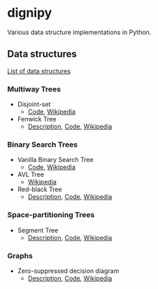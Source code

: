 # dignipy
Various data structure implementations in Python.

## Data structures
[List of data structures](https://en.wikipedia.org/wiki/List_of_data_structures)

### Multiway Trees

- Disjoint-set
  - [Code](./multiwayTree/disjointSet.py), [Wikipedia](https://en.wikipedia.org/wiki/Disjoint-set_data_structure)
- Fenwick Tree
  - [Description](./descriptions/FenwickTree.md), [Code](./multiwayTree/fenwickTree.py), [Wikipedia](https://en.wikipedia.org/wiki/Fenwick_tree)

### Binary Search Trees

- Vanilla Binary Search Tree
  - [Code](./binarySearchTree/BST.py), [Wikipedia](https://en.wikipedia.org/wiki/Binary_search_tree)
- AVL Tree
  - [Wikipedia](https://en.wikipedia.org/wiki/AVL_tree)
- Red-black Tree
  - [Description](./descriptions/RedBlackTree.md), [Code](./binarySearchTree/redBlackTree.py), [Wikipedia](https://en.wikipedia.org/wiki/Red%E2%80%93black_tree)

### Space-partitioning Trees

- Segment Tree
  - [Description](./descriptions/segmentTree.md), [Code](./spacePartitioningTree/segmentTree.py), [Wikipedia](https://en.wikipedia.org/wiki/Segment_tree)

### Graphs

- Zero-suppressed decision diagram
  -  [Description](./descriptions/ZDD.md), [Code](./graph/ZDD.py), [Wikipedia](https://en.wikipedia.org/wiki/Zero-suppressed_decision_diagram)